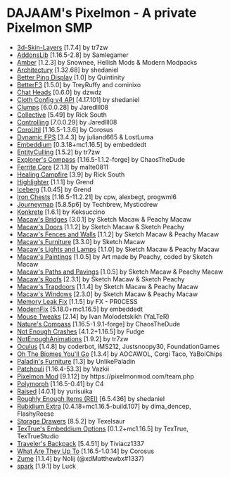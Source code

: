 # DAJAAM's Pixelmon - A private Pixelmon SMP

- [3d\-Skin\-Layers](https://modrinth.com/mod/zV5r3pPn) [1\.7\.4] by tr7zw
- [AddonsLib](https://modrinth.com/mod/cl5ec0Qm) [1\.16\.5\-2\.8] by Samlegamer
- [Amber](https://modrinth.com/mod/FYs9YRPs) [1\.2\.3] by Snownee, Hellish Mods & Modern Modpacks
- [Architectury](https://modrinth.com/mod/lhGA9TYQ) [1\.32\.68] by shedaniel
- [Better Ping Display](https://modrinth.com/mod/ZvaHbwoZ) [1\.0] by Quintinity
- [BetterF3](https://modrinth.com/mod/8shC1gFX) [1\.5\.0] by TreyRuffy and cominixo
- [Chat Heads](https://modrinth.com/mod/Wb5oqrBJ) [0\.6\.0] by dzwdz
- [Cloth Config v4 API](https://modrinth.com/mod/9s6osm5g) [4\.17\.101] by shedaniel
- [Clumps](https://modrinth.com/mod/Wnxd13zP) [6\.0\.0\.28] by Jaredlll08
- [Collective](https://modrinth.com/mod/e0M1UDsY) [5\.49] by Rick South
- [Controlling](https://modrinth.com/mod/xv94TkTM) [7\.0\.0\.29] by Jaredlll08
- [CoroUtil](https://modrinth.com/mod/rLLJ1OZM) [1\.16\.5\-1\.3\.6] by Corosus
- [Dynamic FPS](https://modrinth.com/mod/LQ3K71Q1) [3\.4\.3] by juliand665 & LostLuma
- [Embeddium](https://modrinth.com/mod/sk9rgfiA) [0\.3\.18\+mc1\.16\.5] by embeddedt
- [EntityCulling](https://modrinth.com/mod/NNAgCjsB) [1\.5\.2] by tr7zw
- [Explorer's Compass](https://github.com/MattCzyr/ExplorersCompass) [1\.16\.5\-1\.1\.2\-forge] by ChaosTheDude
- [Ferrite Core](https://modrinth.com/mod/uXXizFIs) [2\.1\.1] by malte0811
- [Healing Campfire](https://modrinth.com/mod/kOuPUitF) [3\.9] by Rick South
- [Highlighter](https://modrinth.com/mod/cVNW5lr6) [1\.1\.1] by Grend
- [Iceberg](https://modrinth.com/mod/5faXoLqX) [1\.0\.45] by Grend
- [Iron Chests](https://modrinth.com/mod/P3iIrPH3) [1\.16\.5\-11\.2\.21] by cpw, alexbegt, progwml6
- [Journeymap](https://modrinth.com/mod/lfHFW1mp) [5\.8\.5p6] by Techbrew, Mysticdrew
- [Konkrete](https://modrinth.com/mod/J81TRJWm) [1\.6\.1] by Keksuccino
- [Macaw's Bridges](https://modrinth.com/mod/GURcjz8O) [3\.0\.1] by Sketch Macaw & Peachy Macaw
- [Macaw's Doors](https://modrinth.com/mod/kNxa8z3e) [1\.1\.2] by Sketch Macaw & Sketch Peachy
- [Macaw's Fences and Walls](https://modrinth.com/mod/GmwLse2I) [1\.1\.2] by Sketch Macaw & Peachy Macaw
- [Macaw's Furniture](https://modrinth.com/mod/dtWC90iB) [3\.3\.0] by Sketch Macaw
- [Macaw's Lights and Lamps](https://modrinth.com/mod/w4an97C2) [1\.1\.0] by Sketch Macaw & Peachy Macaw
- [Macaw's Paintings](https://modrinth.com/mod/okE6QVAY) [1\.0\.5] by Art made by Peachy, coded by Sketch Macaw
- [Macaw's Paths and Pavings](https://modrinth.com/mod/VRLhWB91) [1\.0\.5] by Sketch Macaw & Peachy Macaw
- [Macaw's Roofs](https://modrinth.com/mod/B8jaH3P1) [2\.3\.1] by Sketch Macaw & Sketch Peachy
- [Macaw's Trapdoors](https://modrinth.com/mod/n2fvCDlM) [1\.1\.4] by Sketch Macaw & Peachy Macaw
- [Macaw's Windows](https://modrinth.com/mod/C7I0BCni) [2\.3\.0] by Sketch Macaw & Peachy Macaw
- [Memory Leak Fix](https://modrinth.com/mod/NRjRiSSD) [1\.1\.5] by FX \- PR0CESS
- [ModernFix](https://modrinth.com/mod/nmDcB62a) [5\.18\.0\+mc1\.16\.5] by embeddedt
- [Mouse Tweaks](https://modrinth.com/mod/aC3cM3Vq) [2\.14] by Ivan Molodetskikh \(YaLTeR\)
- [Nature's Compass](https://modrinth.com/mod/fPetb5Kh) [1\.16\.5\-1\.9\.1\-forge] by ChaosTheDude
- [Not Enough Crashes](https://modrinth.com/mod/yM94ont6) [4\.1\.2\+1\.16\.5] by Fudge
- [NotEnoughAnimations](https://modrinth.com/mod/MPCX6s5C) [1\.9\.2] by tr7zw
- [Oculus](https://modrinth.com/mod/GchcoXML) [1\.4\.8] by coderbot, IMS212, Justsnoopy30, FoundationGames
- [Oh The Biomes You'll Go](https://modrinth.com/mod/uE1WpIAk) [1\.3\.4] by AOCAWOL, Corgi Taco, YaBoiChips
- [Paladin's Furniture](https://modrinth.com/mod/SISz7Qd3) [1\.3] by UnlikePaladin
- [Patchouli](https://modrinth.com/mod/nU0bVIaL) [1\.16\.4\-53\.3] by Vazkii
- [Pixelmon Mod](https://modrinth.com/mod/59ZceYlU) [9\.1\.12] by https://pixelmonmod\.com/team\.php
- [Polymorph](https://modrinth.com/mod/tagwiZkJ) [1\.16\.5\-0\.41] by C4
- [Raised](https://modrinth.com/mod/nCQRBEiR) [4\.0\.1] by yurisuika
- [Roughly Enough Items \(REI\)](https://modrinth.com/mod/nfn13YXA) [6\.5\.436] by shedaniel
- [Rubidium Extra](https://modrinth.com/mod/oY2B1pjg) [0\.4\.18\+mc1\.16\.5\-build\.107] by dima\_dencep, FlashyReese
- [Storage Drawers](https://modrinth.com/mod/guitPqEi) [8\.5\.2] by Texelsaur
- [TexTrue's Embeddium Options](https://modrinth.com/mod/S1tndFDa) [0\.1\.2\+mc1\.16\.5] by TexTrue, TexTrueStudio
- [Traveler's Backpack](https://modrinth.com/mod/rlloIFEV) [5\.4\.51] by Tiviacz1337
- [What Are They Up To](https://modrinth.com/mod/AtB5mHky) [1\.16\.5\-1\.0\.14] by Corosus
- [Zume](https://modrinth.com/mod/o6qsdrrQ) [1\.1\.4] by Nolij \(@xdMatthewbx\#1337\)
- [spark](https://modrinth.com/mod/l6YH9Als) [1\.9\.1] by Luck
